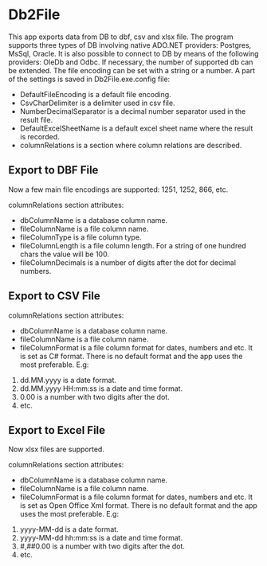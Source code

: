 Db2File
=============

This  app exports data from DB to dbf, csv and xlsx file.
The program supports three types of DB involving native ADO.NET providers: Postgres, MsSql, Oracle.
It is also possible to connect to DB by means of the following providers: OleDb and Odbc.
If necessary, the number of supported db can be extended. 
The file encoding can be set with a string or a number.
A part of the settings is saved in Db2File.exe.config file:

* DefaultFileEncoding is a default file encoding.
* CsvCharDelimiter is a delimiter used in csv file.
* NumberDecimalSeparator is a decimal number separator used in the result file.
* DefaultExcelSheetName is a default excel sheet name where the result is recorded.
* columnRelations is a section where column relations are described.

Export to DBF File
------------------

Now a few main file encodings are supported: 1251, 1252, 866, etc.

columnRelations section attributes:
* dbColumnName is a database column name.
* fileColumnName is a file column name.
* fileColumnType is a file column type.
* fileColumnLength is a file column length. For a string of one hundred chars the value will be 100.
* fileColumnDecimals is a number of digits after the dot for decimal numbers.

Export to CSV File
------------------

columnRelations section attributes:
* dbColumnName is a database column name.
* fileColumnName is a file column name.
* fileColumnFormat  is a file column format for dates, numbers and etc. It is set as C# format. There is no default format and the app uses the most preferable. E.g:
 1. dd.MM.yyyy is a date format.
 2. dd.MM.yyyy HH:mm:ss is a date and time format.
 3. 0.00 is a number with two digits after the dot.
 4. etc.

Export to Excel File
--------------------

Now xlsx files are supported.

columnRelations section attributes:
* dbColumnName is a database column name.
* fileColumnName is a file column name.
* fileColumnFormat  is a file column format for dates, numbers and etc. It is set as Open Office Xml format. There is no default format and the app uses the most preferable. E.g:
 1. yyyy-MM-dd is a date format.
 2. yyyy-MM-dd hh:mm:ss is a date and time format.
 3. #,##0.00 is a number with two digits after the dot.
 4. etc.

